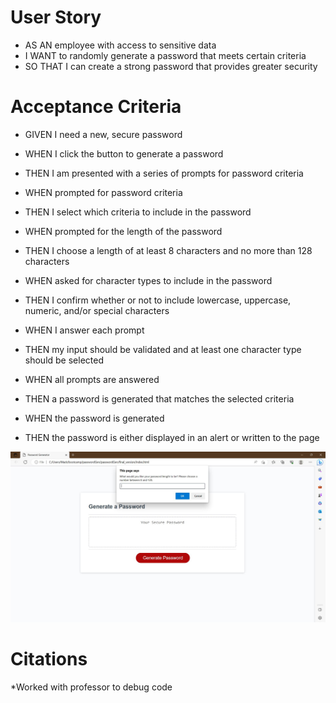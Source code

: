 # User Story
* AS AN employee with access to sensitive data
* I WANT to randomly generate a password that meets certain criteria
* SO THAT I can create a strong password that provides greater security

# Acceptance Criteria

* GIVEN I need a new, secure password
* WHEN I click the button to generate a password
* THEN I am presented with a series of prompts for password criteria

* WHEN prompted for password criteria
* THEN I select which criteria to include in the password

* WHEN prompted for the length of the password
* THEN I choose a length of at least 8 characters and no more than 128 characters

* WHEN asked for character types to include in the password
* THEN I confirm whether or not to include lowercase, uppercase, numeric, and/or special characters

* WHEN I answer each prompt
* THEN my input should be validated and at least one character type should be selected

* WHEN all prompts are answered
* THEN a password is generated that matches the selected criteria
* WHEN the password is generated
* THEN the password is either displayed in an alert or written to the page


![alt text](./assets/Capture.JPG)

# Citations

*Worked with professor to debug code

